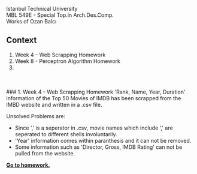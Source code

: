 Istanbul Technical University  
MBL 549E - Special Top.in Arch.Des.Comp.  
Works of Ozan Balcı


## Context  
1. Week 4 - Web Scrapping Homework
2. Week 8 - Perceptron Algorithm Homework
3.   
  <br/><br/> ### 1. Week 4 - Web Scrapping Homework
'Rank, Name, Year, Duration' information of the Top 50 Movies of IMDB has been scrapped from the IMBD website and written in a .csv file.

Unsolved Problems are:  
- Since ',' is a seperator in .csv, movie names which include ',' are seperated to different shells involuntarily.
- 'Year' information comes within paranthesis and it can not be removed.
- Some information such as 'Director, Gross, IMDB Rating' can not be pulled from the website.

**[Go to homework.](https://github.com/balciozan/MBL_OzanBalci/tree/master/imdb_top_50)**
